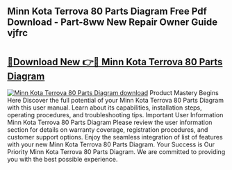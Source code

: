 ## Minn Kota Terrova 80 Parts Diagram Free Pdf Download - Part-8ww New Repair Owner Guide vjfrc

# <h2><a href="http://dfknlc.blite.top/?on=Minn+Kota+Terrova+80+Parts+Diagram">🔗Download New 👉🔴 Minn Kota Terrova 80 Parts Diagram</a></h2>

[![Minn Kota Terrova 80 Parts Diagram download](https://i.imgur.com/lujVjoI.png)](http://dfknlc.blite.top/?on=Minn+Kota+Terrova+80+Parts+Diagram)
Product Mastery Begins Here Discover the full potential of your Minn Kota Terrova 80 Parts Diagram with this user manual. Learn about its capabilities, installation steps, operating procedures, and troubleshooting tips. Important User Information Minn Kota Terrova 80 Parts Diagram Please review the user information section for details on warranty coverage, registration procedures, and customer support options. Enjoy the seamless integration of list of features with your new Minn Kota Terrova 80 Parts Diagram. Your Success is Our Priority Minn Kota Terrova 80 Parts Diagram. We are committed to providing you with the best possible experience.
